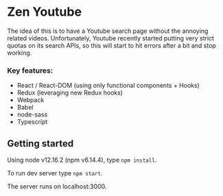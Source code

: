 # Zen Youtube

The idea of this is to have a Youtube search page without the annoying related videos. Unfortunately, Youtube recently started putting very strict quotas on its search APIs, so this will start to hit errors after a bit and stop working.

### Key features:

- React / React-DOM (using only functional components + Hooks)
- Redux (leveraging new Redux hooks)
- Webpack
- Babel
- node-sass
- Typescript

## Getting started

Using node v12.16.2 (npm v6.14.4), type `npm install`.

To run dev server type `npm start`.

The server runs on localhost:3000.
